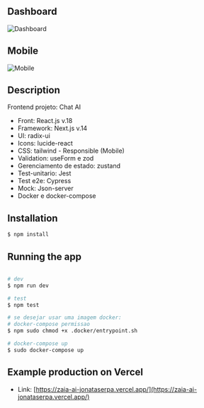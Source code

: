 ## Dashboard

![Dashboard](https://cdn.discordapp.com/attachments/1083115321935798314/1189614238562529491/image.png?ex=659ecd98&is=658c5898&hm=4fa10d4010f30364b9922e1892098f5bb94f70c433826eb0bb457e594c244038&)

## Mobile

![Mobile](https://cdn.discordapp.com/attachments/1083115321935798314/1189614452933414932/image.png?ex=659ecdcb&is=658c58cb&hm=3993f285de8f870230e2087968c2fa4f93628832b946fcb9e1296575ac9e58fd&)

## Description

Frontend projeto: Chat AI
- Front: React.js v.18
- Framework: Next.js v.14
- UI: radix-ui
- Icons: lucide-react
- CSS: tailwind - Responsible (Mobile)
- Validation: useForm e zod
- Gerenciamento de estado: zustand
- Test-unitario: Jest 
- Test e2e: Cypress
- Mock: Json-server
- Docker e docker-compose

## Installation

```bash
$ npm install
```

## Running the app

```bash

# dev
$ npm run dev

# test
$ npm test

# se desejar usar uma imagem docker: 
# docker-compose permissao
$ npm sudo chmod +x .docker/entrypoint.sh

# docker-compose up
$ sudo docker-compose up

```

## Example production on Vercel

- Link: [https://zaia-ai-jonataserpa.vercel.app/](https://zaia-ai-jonataserpa.vercel.app/)
